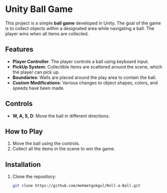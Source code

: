 # Unity Ball Game

This project is a simple **ball game** developed in Unity. The goal of the game is to collect objects within a designated area while navigating a ball. The player wins when all items are collected.

## Features
- **Player Controller**: The player controls a ball using keyboard input.
- **PickUp System**: Collectible items are scattered around the scene, which the player can pick up.
- **Boundaries**: Walls are placed around the play area to contain the ball.
- **Custom Modifications**: Various changes to object shapes, colors, and speeds have been made.

## Controls
- **W, A, S, D**: Move the ball in different directions.

## How to Play
1. Move the ball using the controls.
2. Collect all the items in the scene to win the game.

## Installation
1. Clone the repository:
   ```bash
   git clone https://github.com/mehmetgokgul/Roll-a-Ball.git
